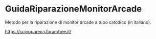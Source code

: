 # GuidaRiparazioneMonitorArcade
Metodo per la riparazione di monitor arcade a tubo catodico (in italiano).

https://coinoparena.forumfree.it/
